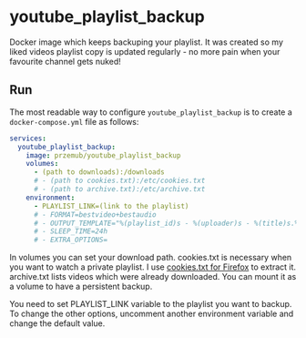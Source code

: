 # youtube_playlist_backup

Docker image which keeps backuping your playlist.
It was created so my liked videos playlist copy is updated regularly - no more pain when your favourite channel gets nuked!

## Run

The most readable way to configure `youtube_playlist_backup` is to create a `docker-compose.yml` file as follows:

```docker-compose.yml
services:
  youtube_playlist_backup:
    image: przemub/youtube_playlist_backup
    volumes:
      - (path to downloads):/downloads
      # - (path to cookies.txt):/etc/cookies.txt
      # - (path to archive.txt):/etc/archive.txt
    environment:
      - PLAYLIST_LINK=(link to the playlist)
      # - FORMAT=bestvideo+bestaudio
      # - OUTPUT_TEMPLATE="%(playlist_id)s - %(uploader)s - %(title)s.%(ext)s"
      # - SLEEP_TIME=24h
      # - EXTRA_OPTIONS=
```

In volumes you can set your download path. cookies.txt is necessary when you want to watch a private playlist.
I use [cookies.txt for Firefox](https://addons.mozilla.org/en-GB/firefox/addon/cookies-txt/) to extract it.
archive.txt lists videos which were already downloaded. You can mount it as a volume to have a persistent backup.

You need to set PLAYLIST_LINK variable to the playlist you want to backup.
To change the other options, uncomment another environment variable and change the default value.
